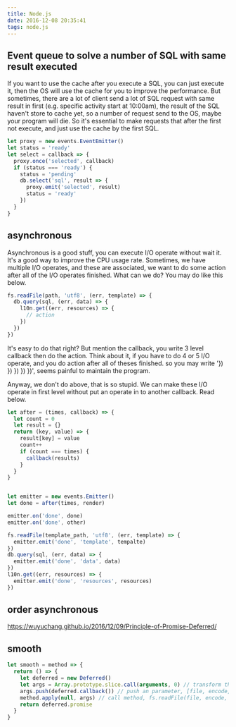 ```yaml
---
title: Node.js
date: 2016-12-08 20:35:41
tags: node.js
---
```


## Event queue to solve a number of SQL with same result executed
If you want to use the cache after you execute a SQL, you can just execute it, then the OS will use the cache for you to improve the performance.
But sometimes, there are a lot of client send a lot of SQL request with same result in first (e.g. specific activity start at 10:00am), the result of the SQL haven't store to cache yet, so a number of request send to the OS, maybe your program will die. So it's essential to make requests that after the first not execute, and just use the cache by the first SQL.
``` JavaScript
let proxy = new events.EventEmitter()
let status = 'ready'
let select = callback => {
  proxy.once('selected', callback)
  if (status === 'ready') {
    status = 'pending'
    db.select('sql', result => {
      proxy.emit('selected', result)
      status = 'ready'
    })
  }
}
```


## asynchronous
Asynchronous is a good stuff, you can execute I/O operate without wait it. It's a good way to improve the CPU usage rate.
Sometimes, we have multiple I/O operates, and these are associated, we want to do some action after all of the I/O operates finished. What can we do? You may do like this below.
``` JavaScript
fs.readFile(path, 'utf8', (err, template) => {
  db.query(sql, (err, data) => {
    l10n.get((err, resources) => {
      // action
    })
  })
})
```
It's easy to do that right? But mention the callback, you write 3 level callback then do the action. Think about it, if you have to do 4 or 5 I/O operate, and you do action after all of theses finished. so you may write '}) }) }) }) })', seems painful to maintain the program.

Anyway, we don't do above, that is so stupid. We can make these I/O operate in first level without put an operate in to another callback. Read below.

``` JavaScript
let after = (times, callback) => {
  let count = 0
  let result = {}
  return (key, value) => {
    result[key] = value
    count++
    if (count === times) {
      callback(results)
    }
  }
}


let emitter = new events.Emitter()
let done = after(times, render)

emitter.on('done', done)
emitter.on('done', other)

fs.readFile(template_path, 'utf8', (err, template) => {
  emitter.emit('done', 'template', tempalte)
})
db.query(sql, (err, data) => {
  emitter.emit('done', 'data', data)
})
l10n.get((err, resources) => {
  emitter.emit('done', 'resources', resources)
})
```

## order asynchronous
https://wuyuchang.github.io/2016/12/09/Principle-of-Promise-Deferred/

## smooth
``` JavaScript
let smooth = method => {
  return () => {
    let deferred = new Deferred()
    let args = Array.prototype.slice.call(arguments, 0) // transform the arguments to an array
    args.push(deferred.callback()) // push an parameter, [file, encode, deferred.callback()]
    method.apply(null, args) // call method, fs.readFile(file, encode, deferred.callback())
    return deferred.promise
  }
}
```
